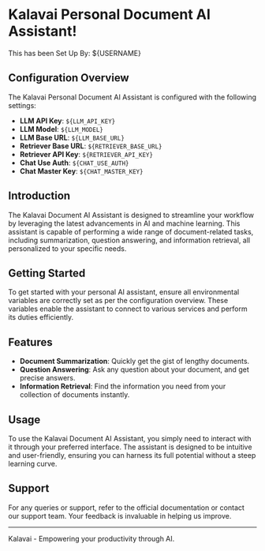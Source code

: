 # Kalavai Personal Document AI Assistant!

This has been Set Up By: ${USERNAME}

## Configuration Overview

The Kalavai Personal Document AI Assistant is configured with the following settings:

- **LLM API Key**: `${LLM_API_KEY}`
- **LLM Model**: `${LLM_MODEL}`
- **LLM Base URL**: `${LLM_BASE_URL}`
- **Retriever Base URL**: `${RETRIEVER_BASE_URL}`
- **Retriever API Key**: `${RETRIEVER_API_KEY}`
- **Chat Use Auth**: `${CHAT_USE_AUTH}`
- **Chat Master Key**: `${CHAT_MASTER_KEY}`

## Introduction

The Kalavai Document AI Assistant is designed to streamline your workflow by leveraging the latest advancements in AI and machine learning. This assistant is capable of performing a wide range of document-related tasks, including summarization, question answering, and information retrieval, all personalized to your specific needs.

## Getting Started

To get started with your personal AI assistant, ensure all environmental variables are correctly set as per the configuration overview. These variables enable the assistant to connect to various services and perform its duties efficiently.

## Features

- **Document Summarization**: Quickly get the gist of lengthy documents.
- **Question Answering**: Ask any question about your document, and get precise answers.
- **Information Retrieval**: Find the information you need from your collection of documents instantly.

## Usage

To use the Kalavai Document AI Assistant, you simply need to interact with it through your preferred interface. The assistant is designed to be intuitive and user-friendly, ensuring you can harness its full potential without a steep learning curve.

## Support

For any queries or support, refer to the official documentation or contact our support team. Your feedback is invaluable in helping us improve.

---

Kalavai - Empowering your productivity through AI.
